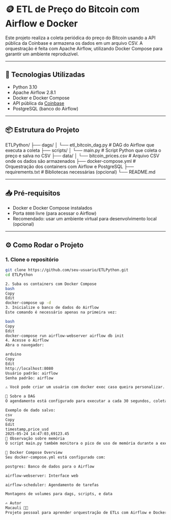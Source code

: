 # 🪙 ETL de Preço do Bitcoin com Airflow e Docker

Este projeto realiza a coleta periódica do preço do Bitcoin usando a API pública da Coinbase e armazena os dados em um arquivo CSV. A orquestração é feita com Apache Airflow, utilizando Docker Compose para garantir um ambiente reproduzível.

---

## 🚀 Tecnologias Utilizadas

- Python 3.10
- Apache Airflow 2.8.1
- Docker e Docker Compose
- API pública da [Coinbase](https://api.coinbase.com)
- PostgreSQL (banco do Airflow)

---

## 📦 Estrutura do Projeto

ETLPython/
├── dags/
│ └── etl_bitcoin_dag.py # DAG do Airflow que executa a coleta
├── scripts/
│ └── main.py # Script Python que coleta o preço e salva no CSV
├── data/
│ └── bitcoin_prices.csv # Arquivo CSV onde os dados são armazenados
├── docker-compose.yml # Orquestração dos containers com Airflow e PostgreSQL
├── requirements.txt # Bibliotecas necessárias (opcional)
└── README.md


---

## 📥 Pré-requisitos

- Docker e Docker Compose instalados
- Porta `8080` livre (para acessar o Airflow)
- Recomendado: usar um ambiente virtual para desenvolvimento local (opcional)

---

## ⚙️ Como Rodar o Projeto

### 1. Clone o repositório

```bash
git clone https://github.com/seu-usuario/ETLPython.git
cd ETLPython

2. Suba os containers com Docker Compose
bash
Copy
Edit
docker-compose up -d
3. Inicialize o banco de dados do Airflow
Este comando é necessário apenas na primeira vez:

bash
Copy
Edit
docker-compose run airflow-webserver airflow db init
4. Acesse o Airflow
Abra o navegador:

arduino
Copy
Edit
http://localhost:8080
Usuário padrão: airflow
Senha padrão: airflow

⚠️ Você pode criar um usuário com docker exec caso queira personalizar.

📅 Sobre a DAG
O agendamento está configurado para executar a cada 30 segundos, coletando o preço do Bitcoin e salvando no CSV (/opt/airflow/data/bitcoin_prices.csv).

Exemplo de dado salvo:
csv
Copy
Edit
timestamp,price_usd
2025-05-24 14:47:03,69123.45
🧠 Observação sobre memória
O script main.py também monitora o pico de uso de memória durante a execução usando o módulo tracemalloc do Python, exibindo o valor em MB no console.

🐳 Docker Compose Overview
Seu docker-compose.yml está configurado com:

postgres: Banco de dados para o Airflow

airflow-webserver: Interface web

airflow-scheduler: Agendamento de tarefas

Montagens de volumes para dags, scripts, e data

✍️ Autor
Macauli 👨‍💻
Projeto pessoal para aprender orquestração de ETLs com Airflow e Docker.

